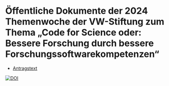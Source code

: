 # Öffentliche Dokumente der 2024 Themenwoche der VW-Stiftung zum Thema „Code for Science oder: Bessere Forschung durch bessere Forschungssoftwarekompetenzen“

- [Antragstext](https://github.com/DE-RSE/2024_themenwoche_RSE/blob/main/2024_Antrag-Themenwoche-RSE.md)

[![DOI](https://zenodo.org/badge/DOI/10.5281/zenodo.14265404.svg)](https://doi.org/10.5281/zenodo.14265404)